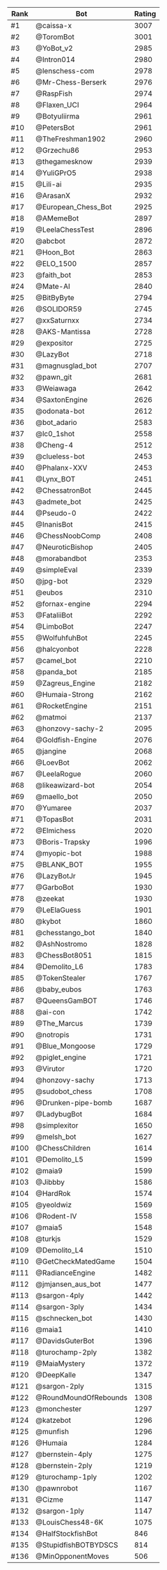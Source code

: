 Rank|Bot|Rating
---|---|---
#1|@caissa-x|3007
#2|@ToromBot|3001
#3|@YoBot_v2|2985
#4|@Intron014|2980
#5|@lenschess-com|2978
#6|@Mr-Chess-Berserk|2976
#7|@RaspFish|2974
#8|@Flaxen_UCI|2964
#9|@Botyuliirma|2961
#10|@PetersBot|2961
#11|@TheFreshman1902|2960
#12|@Grzechu86|2953
#13|@thegamesknow|2939
#14|@YuliGPrO5|2938
#15|@Lili-ai|2935
#16|@ArasanX|2932
#17|@European_Chess_Bot|2925
#18|@AMemeBot|2897
#19|@LeelaChessTest|2896
#20|@abcbot|2872
#21|@Hoon_Bot|2863
#22|@ELO_1500|2857
#23|@faith_bot|2853
#24|@Mate-AI|2840
#25|@BitByByte|2794
#26|@SOLIDOR59|2745
#27|@xxSaturnxx|2734
#28|@AKS-Mantissa|2728
#29|@expositor|2725
#30|@LazyBot|2718
#31|@magnusglad_bot|2707
#32|@pawn_git|2681
#33|@Weiawaga|2642
#34|@SaxtonEngine|2626
#35|@odonata-bot|2612
#36|@bot_adario|2583
#37|@lc0_1shot|2558
#38|@Cheng-4|2512
#39|@clueless-bot|2453
#40|@Phalanx-XXV|2453
#41|@Lynx_BOT|2451
#42|@ChessatronBot|2445
#43|@admete_bot|2425
#44|@Pseudo-0|2422
#45|@InanisBot|2415
#46|@ChessNoobComp|2408
#47|@NeuroticBishop|2405
#48|@morabandbot|2353
#49|@simpleEval|2339
#50|@jpg-bot|2329
#51|@eubos|2310
#52|@fornax-engine|2294
#53|@FataliiBot|2292
#54|@LimboBot|2247
#55|@WolfuhfuhBot|2245
#56|@halcyonbot|2228
#57|@camel_bot|2210
#58|@panda_bot|2185
#59|@Zagreus_Engine|2182
#60|@Humaia-Strong|2162
#61|@RocketEngine|2151
#62|@matmoi|2137
#63|@honzovy-sachy-2|2095
#64|@Goldfish-Engine|2076
#65|@jangine|2068
#66|@LoevBot|2062
#67|@LeelaRogue|2060
#68|@likeawizard-bot|2054
#69|@maello_bot|2050
#70|@Yumaree|2037
#71|@TopasBot|2031
#72|@Elmichess|2020
#73|@Boris-Trapsky|1996
#74|@myopic-bot|1988
#75|@BLANK_BOT|1955
#76|@LazyBotJr|1945
#77|@GarboBot|1930
#78|@zeekat|1930
#79|@LeElaGuess|1901
#80|@kybot|1860
#81|@chesstango_bot|1840
#82|@AshNostromo|1828
#83|@ChessBot8051|1815
#84|@Demolito_L6|1783
#85|@TokenStealer|1767
#86|@baby_eubos|1763
#87|@QueensGamBOT|1746
#88|@ai-con|1742
#89|@The_Marcus|1739
#90|@notropis|1731
#91|@Blue_Mongoose|1729
#92|@piglet_engine|1721
#93|@Virutor|1720
#94|@honzovy-sachy|1713
#95|@sudobot_chess|1708
#96|@Drunken-pipe-bomb|1687
#97|@LadybugBot|1684
#98|@simplexitor|1650
#99|@melsh_bot|1627
#100|@ChessChildren|1614
#101|@Demolito_L5|1599
#102|@maia9|1599
#103|@Jibbby|1586
#104|@HardRok|1574
#105|@yeoldwiz|1569
#106|@Rodent-IV|1558
#107|@maia5|1548
#108|@turkjs|1529
#109|@Demolito_L4|1510
#110|@GetCheckMatedGame|1504
#111|@RadianceEngine|1482
#112|@jmjansen_aus_bot|1477
#113|@sargon-4ply|1442
#114|@sargon-3ply|1434
#115|@schnecken_bot|1430
#116|@maia1|1410
#117|@DavidsGuterBot|1396
#118|@turochamp-2ply|1382
#119|@MaiaMystery|1372
#120|@DeepKalle|1347
#121|@sargon-2ply|1315
#122|@RoundMoundOfRebounds|1308
#123|@monchester|1297
#124|@katzebot|1296
#125|@munfish|1296
#126|@Humaia|1284
#127|@bernstein-4ply|1275
#128|@bernstein-2ply|1219
#129|@turochamp-1ply|1202
#130|@pawnrobot|1167
#131|@Cizme|1147
#132|@sargon-1ply|1147
#133|@LouisChess48-6K|1075
#134|@HalfStockfishBot|846
#135|@StupidfishBOTBYDSCS|814
#136|@MinOpponentMoves|506
